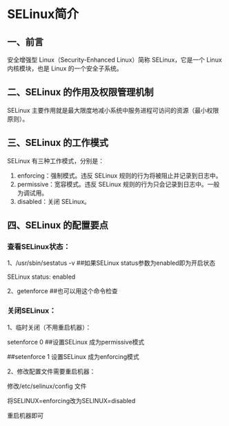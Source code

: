 # SELinux简介

## 一、前言

安全增强型 Linux（Security-Enhanced Linux）简称 SELinux，它是一个 Linux 内核模块，也是 Linux 的一个安全子系统。

## 二、SELinux 的作用及权限管理机制

SELinux 主要作用就是最大限度地减小系统中服务进程可访问的资源（最小权限原则）。

## 三、SELinux 的工作模式
SELinux 有三种工作模式，分别是：
1. enforcing：强制模式。违反 SELinux 规则的行为将被阻止并记录到日志中。
2. permissive：宽容模式。违反 SELinux 规则的行为只会记录到日志中。一般为调试用。
3. disabled：关闭 SELinux。

## 四、SELinux 的配置要点

### 查看SELinux状态：

1、/usr/sbin/sestatus -v      ##如果SELinux status参数为enabled即为开启状态

SELinux status:                 enabled

2、getenforce                 ##也可以用这个命令检查

### 关闭SELinux：

1、临时关闭（不用重启机器）：

setenforce 0                  ##设置SELinux 成为permissive模式

##setenforce 1 设置SELinux 成为enforcing模式

2、修改配置文件需要重启机器：

修改/etc/selinux/config 文件

将SELINUX=enforcing改为SELINUX=disabled

重启机器即可
